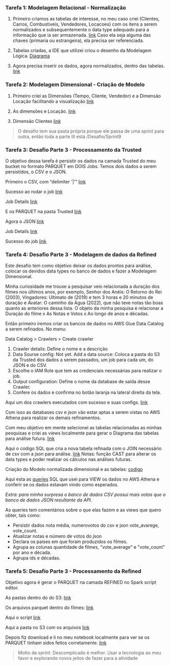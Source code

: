 ### Tarefa 1: Modelagem Relacional - Normalização

1. Primeiro criamos as tabelas de interesse, no meu caso criei (Clientes, Carros, Combustiveis, Vendedores, Locacoes) com os itens a serem normalizados e subsequentemente o data type adequado para a informação que ia ser armazenada. [link](tarefa1/tarefa1create.sql) Caso ela seja alguma das chaves (primaria ou estrangeira), ela precisa ser referenciada.

2. Tabelas criadas, a IDE que utilizei criou o desenho da Modelagem Lógica. [Diagrama](https://github.com/jademarinho/Sprint1/blob/main/Sprint9/tarefa1/tarefa1diagrama.jpg)

3. Agora precisa inserir os dados, agora normalizados, dentro das tabelas. [link](https://github.com/jademarinho/Sprint1/blob/main/Sprint9/tarefa1/tarefa1insert.sql)

### Tarefa 2: Modelagem Dimensional - Criação de Modelo

1. Primeiro criei as Dimensões (Tempo, Cliente, Vendedor) e a Dimensão Locação facilitando a visualização [link](https://github.com/jademarinho/Sprint1/blob/main/Sprint9/tarefa2/tarefa2view.sql)

2. As dimensões e Locação. [link](https://github.com/jademarinho/Sprint1/blob/main/Sprint9/tarefa2/tarefa2views.jpg)

3. Dimensão Clientes [link](https://github.com/jademarinho/Sprint1/blob/main/Sprint9/tarefa2/tarefa2dimcliente.jpg)

> O desafio tem sua pasta própria porque ele passa de uma sprint para outra, então toda a parte III está /Desafio/Sprint9

### Tarefa 3: Desafio Parte 3 - Processamento da Trusted

O objetivo dessa tarefa é persistir os dados na camada Trusted do meu bucket no formato PARQUET em DOIS Jobs. 
Temos dois dados a serem persistidos, o CSV e o JSON.

Primeiro o CSV, com “delimiter '|'” [link](https://github.com/jademarinho/Sprint1/blob/main/Desafio/Sprint9/Tarefa3/csvtoparquet.py)

Sucesso ao rodar o job [link](https://github.com/jademarinho/Sprint1/blob/main/Desafio/Sprint9/Tarefa3/csvtoparquet1.jpg)

Job Details [link](https://github.com/jademarinho/Sprint1/blob/main/Desafio/Sprint9/Tarefa3/csvtoparquet2.jpg)

E os PARQUET na pasta Trusted [link](https://github.com/jademarinho/Sprint1/blob/main/Desafio/Sprint9/Tarefa3/csvtoparquet3.jpg)

Agora o JSON [link](https://github.com/jademarinho/Sprint1/blob/main/Desafio/Sprint9/Tarefa3/jsontoparquet.py)

Job Details [link](https://github.com/jademarinho/Sprint1/blob/main/Desafio/Sprint9/Tarefa3/jsontoparquet2.jpg)

Sucesso do job [link](https://github.com/jademarinho/Sprint1/blob/main/Desafio/Sprint9/Tarefa3/jsontoparquet3.jpg)

### Tarefa 4: Desafio Parte 3 - Modelagem de dados da Refined

Este desafio tem como objetivo deixar os dados prontos para análise, colocar os devidos data types no banco de dados e fazer a Modelagem Dimensional.

Minha curiosidade me trouxe a pesquisar veio relacionada a duração dos filmes nos últimos anos, por exemplo, Senhor dos Anéis: O Retorno do Rei (2003), Vingadores: Ultimato de (2019) e tem 3 horas e 20 minutos de duração e Avatar: O caminho da Água (2022), que não teve notas tão boas quanto as anteriores dessa lista.
O objeto da minha pesquisa é relacionar a Duração do filme x As Notas e Votos x Ao longo de anos e décadas.

Então primeiro iremos criar os bancos de dados no AWS Glue Data Catalog a serem refinados. No menu: 


Data Catalog > Crawlers > Create crawler
1. Crawler details: Define o nome e a descrição
2. Data Sourse config: Not yet. Add a data source: Coloca a pasta do S3 da Trusted dos dados a serem passados, um job para cada um, do JSON e do CSV.
3. Escolhe o IAM Role que tem as credenciais necessárias para realizar o job.
4. Output configuration: Define o nome da database de saída desse Crawler. 
5. Confere os dados e confirma no botão laranja na lateral direita da tela.

Aqui um dos crawlers executados com sucesso e suas configs. [link](https://github.com/jademarinho/Sprint1/blob/main/Desafio/Sprint9/Tarefa4/crawlercsv.jpg)

Com isso as databases csv e json vão estar aptas a serem vistas no AWS Athena para realizar os demais refinamentos.

Com meu objetivo em mente selecionei as tabelas relacionadas as minhas pesquisas e criei as views localmente para gerar o Diagrama das tabelas para análise futura. [link](https://github.com/jademarinho/Sprint1/blob/main/Desafio/Sprint9/Tarefa4/modRefined.jpg) 

Aqui o codigo SQL que cria a nova tabela refinada com o JOIN necessário de csv com a json para análise. [link](https://github.com/jademarinho/Sprint1/blob/main/Desafio/Sprint9/Tarefa4/joincsvjson6.sql)
Notas: função CAST para alterar os data types e poder realizar os cálculos nas análises futuras.

Criação do Modelo normalizada dimensional e as tabelas: [codigo](https://github.com/jademarinho/Sprint1/blob/main/Desafio/Sprint9/Tarefa4/createdim.sql)

Aqui esta as [queries](https://github.com/jademarinho/Sprint1/blob/main/Desafio/Sprint9/Tarefa4/queriessql.sql) SQL que usei para VIEW os dados no AWS Athena e conferir se os dados estavam vindo como esperados.

*Extra: para minha surpresa o banco de dados CSV possui mais votos que o banco de dados JSON resultante da API.*

As queries tem comentários sobre o que elas fazem e as views que quero obter, tais como: 
- Persistir dados nota média, numerovotos do csv e json vote_avarege, vote_count.
- Atualizar notas e número de votos do json 
- Declara os países em que foram produzidos os filmes.
- Agrupa as colunas quantidade de filmes, "vote_average" e "vote_count" por ano e década.
- Agrupa ids e décadas.

### Tarefa 5: Desafio Parte 3 - Processamento da Refined

Objetivo agora é gerar o PARQUET na camada REFINED no Spark script editor.

As pastas dentro do do S3: [link](https://github.com/jademarinho/Sprint1/blob/main/Desafio/Sprint9/Tarefa5/dimfilmes.jpg)

Os arquivos parquet dentro do filmes: [link](https://github.com/jademarinho/Sprint1/blob/main/Desafio/Sprint9/Tarefa5/parquetfilmes.jpg)

Aqui o script [link](https://github.com/jademarinho/Sprint1/blob/main/Desafio/Sprint9/Tarefa5/dftorefined.py)

Aqui a pasta no S3 com os arquivos [link](https://github.com/jademarinho/Sprint1/blob/main/Desafio/Sprint9/Tarefa5/s3parquets.jpg)

Depois fiz download e li no meu notebook localmente para ver se os PARQUET tinham sidos feitos corretamente. [link](https://github.com/jademarinho/Sprint1/blob/main/Desafio/Sprint9/Tarefa5/abrindoparquet3.ipynb)


> Motto da sprint: Descomplicado é melhor. Usar a tecnologia ao meu favor e explorando novos jeitos de fazer para a atividade
